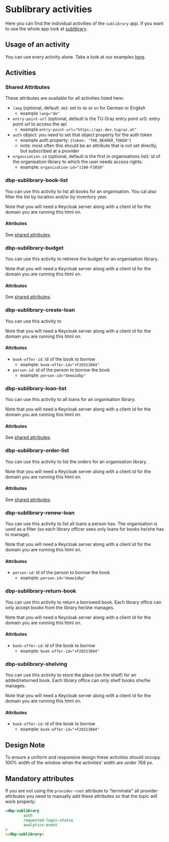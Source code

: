 # Sublibrary activities

Here you can find the individual activities of the `sublibrary` app. If you want to use the whole app look at [sublibrary](https://github.com/digital-blueprint/sublibrary-app).

## Usage of an activity

You can use every activity alone. Take a look at our examples [here](https://github.com/digital-blueprint/sublibrary-app/tree/main/examples).

## Activities

### Shared Attributes

These attributes are available for all activities listed here:

- `lang` (optional, default: `de`): set to `de` or `en` for German or English
  - example `lang="de"`
- `entry-point-url` (optional, default is the TU Graz entry point url): entry point url to access the api
  - example `entry-point-url="https://api-dev.tugraz.at"`
- `auth` object: you need to set that object property for the auth token
  - example auth property: `{token: "THE_BEARER_TOKEN"}`
  - note: most often this should be an attribute that is not set directly, but subscribed at a provider
- `organization-id` (optional, default is the first in organisations list): id of the organisation library to which the user needs access rights.
  - example: `organization-id="1190-F2050"`
  
### dbp-sublibrary-book-list

You can use this activity to list all books for an organisation. You cal also filter
the list by location and/or by inventory year.

Note that you will need a Keycloak server along with a client id for the domain you are running this html on.

#### Attributes

See [shared attributes](#shared-attributes).

### dbp-sublibrary-budget

You can use this activity to retrieve the budget for an organisation library.

Note that you will need a Keycloak server along with a client id for the domain you are running this html on.

#### Attributes

See [shared attributes](#shared-attributes).

### dbp-sublibrary-create-loan

You can use this activity to

Note that you will need a Keycloak server along with a client id for the domain you are running this html on.

#### Attributes

- `book-offer-id`: id of the book to borrow
    - example: `book-offer-id="+F20313804"`
- `person-id`: id of the person to borrow the book
    - example: `person-id="demo1dbp"`

### dbp-sublibrary-loan-list

You can use this activity to all loans for an organisation library.

Note that you will need a Keycloak server along with a client id for the domain you are running this html on.

#### Attributes

See [shared attributes](#shared-attributes).

### dbp-sublibrary-order-list

You can use this activity to list the orders for an organisation library.

Note that you will need a Keycloak server along with a client id for the domain you are running this html on.

#### Attributes

See [shared attributes](#shared-attributes).

### dbp-sublibrary-renew-loan

You can use this activity to list all loans a person has. The organisation is used as a filter (so each library officer
sees only loans for books he/she has to manage).

Note that you will need a Keycloak server along with a client id for the domain you are running this html on.

#### Attributes

- `person-id`: id of the person to borrow the book
    - example: `person-id="demo1dbp"`

### dbp-sublibrary-return-book

You can use this activity to return a borrowed book. Each library office can only accept books from the library he/she
manages.

Note that you will need a Keycloak server along with a client id for the domain you are running this html on.

#### Attributes

- `book-offer-id`: id of the book to borrow
    - example: `book-offer-id="+F20313804"`

### dbp-sublibrary-shelving

You can use this activity to store the place (on the shelf) for an added/returned book. Each library office can only
shelf books she/he manages.

Note that you will need a Keycloak server along with a client id for the domain you are running this html on.

#### Attributes

- `book-offer-id`: id of the book to borrow
    - example: `book-offer-id="+F20313804"`
    
## Design Note

To ensure a uniform and responsive design these activities should occupy 100% width of the window when the activities' width are under 768 px.

## Mandatory attributes

If you are not using the `provider-root` attribute to "terminate" all provider attributes
you need to manually add these attributes so that the topic will work properly:

```html
<dbp-sublibrary
        auth
        requested-login-status
        analytics-event
>
</dbp-sublibrary>
```

